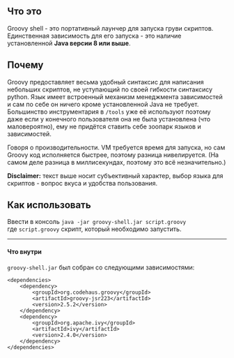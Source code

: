 ## Что это

Groovy shell - это портативный лаунчер для запуска груви скриптов. Единственная зависимость для его запуска - это наличие установленной **Java версии 8 или выше**.

## Почему

Groovy предоставляет весьма удобный синтаксис для написания небольших скриптов, не уступающий по своей гибкости синтаксису python. Язык имеет встроенный механизм менеджмента зависимостей и сам по себе он ничего кроме установленной Java не требует. Большинство инструментария в `/tools` уже её используют поэтому даже если у конечного пользователя она не была установлена (что маловероятно), ему не придётся ставить себе зоопарк языков и зависимостей.

Говоря о производительности. VM требуется время для запуска, но сам Groovy код исполняется быстрее, поэтому разница нивелируется. (На самом деле разница в миллисекундах, поэтому это всё незначительно.)

**Disclaimer:** текст выше носит субъективный характер, выбор языка для скриптов - вопрос вкуса и удобства пользования.

## Как использовать

Ввести в консоль `java -jar groovy-shell.jar script.groovy`<br>
где `script.groovy` скрипт, который необходимо запустить.

<hr>

#### Что внутри

`groovy-shell.jar` был собран со следующими зависимостями:

```
<dependencies>
    <dependency>
        <groupId>org.codehaus.groovy</groupId>
        <artifactId>groovy-jsr223</artifactId>
        <version>2.5.2</version>
    </dependency>
    <dependency>
        <groupId>org.apache.ivy</groupId>
        <artifactId>ivy</artifactId>
        <version>2.4.0</version>
    </dependency>
</dependencies>
```